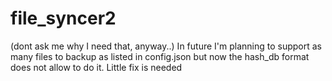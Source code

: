 # file_syncer2

(dont ask me why I need that, anyway..)
In future I'm planning to support as many files to backup as listed in config.json
but now the hash_db format does not allow to do it. Little fix is needed
